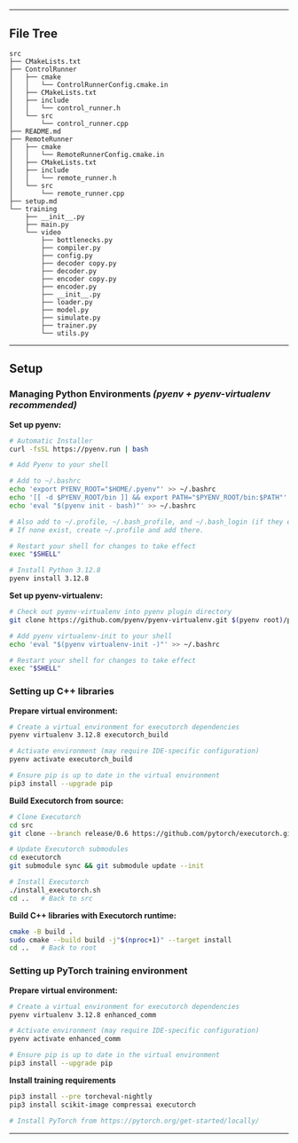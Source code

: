 
# 

---

## File Tree
```
src
├── CMakeLists.txt
├── ControlRunner
│   ├── cmake
│   │   └── ControlRunnerConfig.cmake.in
│   ├── CMakeLists.txt
│   ├── include
│   │   └── control_runner.h
│   └── src
│       └── control_runner.cpp
├── README.md
├── RemoteRunner
│   ├── cmake
│   │   └── RemoteRunnerConfig.cmake.in
│   ├── CMakeLists.txt
│   ├── include
│   │   └── remote_runner.h
│   └── src
│       └── remote_runner.cpp
├── setup.md
└── training
    ├── __init__.py
    ├── main.py
    └── video
        ├── bottlenecks.py
        ├── compiler.py
        ├── config.py
        ├── decoder copy.py
        ├── decoder.py
        ├── encoder copy.py
        ├── encoder.py
        ├── __init__.py
        ├── loader.py
        ├── model.py
        ├── simulate.py
        ├── trainer.py
        └── utils.py
```

---

## Setup

### Managing Python Environments *(pyenv + pyenv-virtualenv recommended)*

**Set up pyenv:**
``` bash
# Automatic Installer
curl -fsSL https://pyenv.run | bash

# Add Pyenv to your shell

# Add to ~/.bashrc
echo 'export PYENV_ROOT="$HOME/.pyenv"' >> ~/.bashrc
echo '[[ -d $PYENV_ROOT/bin ]] && export PATH="$PYENV_ROOT/bin:$PATH"' >> ~/.bashrc
echo 'eval "$(pyenv init - bash)"' >> ~/.bashrc

# Also add to ~/.profile, ~/.bash_profile, and ~/.bash_login (if they exist).
# If none exist, create ~/.profile and add there.

# Restart your shell for changes to take effect
exec "$SHELL"

# Install Python 3.12.8
pyenv install 3.12.8
```

**Set up pyenv-virtualenv:**
``` bash
# Check out pyenv-virtualenv into pyenv plugin directory
git clone https://github.com/pyenv/pyenv-virtualenv.git $(pyenv root)/plugins/pyenv-virtualenv

# Add pyenv virtualenv-init to your shell
echo 'eval "$(pyenv virtualenv-init -)"' >> ~/.bashrc

# Restart your shell for changes to take effect
exec "$SHELL"
```

### Setting up C++ libraries
**Prepare virtual environment:**
``` bash
# Create a virtual environment for executorch dependencies
pyenv virtualenv 3.12.8 executorch_build

# Activate environment (may require IDE-specific configuration)
pyenv activate executorch_build

# Ensure pip is up to date in the virtual environment
pip3 install --upgrade pip
```

**Build Executorch from source:**
``` bash
# Clone Executorch
cd src
git clone --branch release/0.6 https://github.com/pytorch/executorch.git

# Update Executorch submodules
cd executorch
git submodule sync && git submodule update --init

# Install Executorch
./install_executorch.sh
cd ..   # Back to src
```

**Build C++ libraries with Executorch runtime:**
``` bash
cmake -B build .
sudo cmake --build build -j"$(nproc+1)" --target install
cd ..   # Back to root
```

### Setting up PyTorch training environment
**Prepare virtual environment:**
``` bash
# Create a virtual environment for executorch dependencies
pyenv virtualenv 3.12.8 enhanced_comm

# Activate environment (may require IDE-specific configuration)
pyenv activate enhanced_comm

# Ensure pip is up to date in the virtual environment
pip3 install --upgrade pip
```

**Install training requirements**
``` bash
pip3 install --pre torcheval-nightly
pip3 install scikit-image compressai executorch

# Install PyTorch from https://pytorch.org/get-started/locally/
```

---
